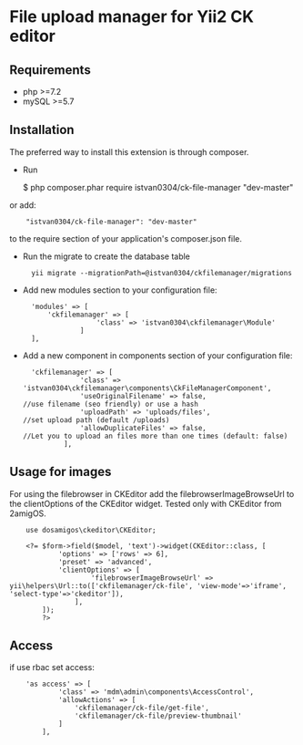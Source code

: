 File upload manager for Yii2 CK editor
=================

Requirements
------------

- php >=7.2
- mySQL >=5.7

Installation
------------
The preferred way to install this extension is through composer.

- Run

  $ php composer.phar require istvan0304/ck-file-manager "dev-master"

or add:

        "istvan0304/ck-file-manager": "dev-master"

to the require section of your application's composer.json file.

- Run the migrate to create the database table

        yii migrate --migrationPath=@istvan0304/ckfilemanager/migrations

- Add new modules section to your configuration file:

        'modules' => [
        	'ckfilemanager' => [
                        'class' => 'istvan0304\ckfilemanager\Module'
                    ]
        ],

- Add a new component in components section of your configuration file:

        'ckfilemanager' => [
                    'class' => 'istvan0304\ckfilemanager\components\CkFileManagerComponent',
                    'useOriginalFilename' => false,     		     //use filename (seo friendly) or use a hash
                    'uploadPath' => 'uploads/files',                 //set upload path (default /uploads)
                    'allowDuplicateFiles' => false,                  //Let you to upload an files more than one times (default: false)
                ],

Usage for images
------------

For using the filebrowser in CKEditor add the filebrowserImageBrowseUrl to the clientOptions of the CKEditor widget.
Tested only with CKEditor from 2amigOS.

        use dosamigos\ckeditor\CKEditor;
        
        <?= $form->field($model, 'text')->widget(CKEditor::class, [
                'options' => ['rows' => 6],
                'preset' => 'advanced',
                'clientOptions' => [
                        'filebrowserImageBrowseUrl' => yii\helpers\Url::to(['ckfilemanager/ck-file', 'view-mode'=>'iframe', 'select-type'=>'ckeditor']),
                    ],
            ]);
            ?>

Access
------------
if use rbac set access:

        'as access' => [
                'class' => 'mdm\admin\components\AccessControl',
                'allowActions' => [
                    'ckfilemanager/ck-file/get-file',
                    'ckfilemanager/ck-file/preview-thumbnail'
                ]
            ],